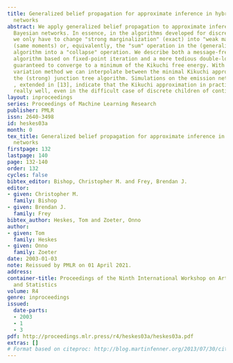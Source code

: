```yaml
---
title: Generalized belief propagation for approximate inference in hybrid Bayesian
  networks
abstract: We apply generalized belief propagation to approximate inference in hybrid
  Bayesian networks. In essence, in the algorithms developed for discrete networks
  we only have to change "strong marginalization" (exact) into "weak marginalization"
  (same moments) or, equivalently, the "sum" operation in the (generalized) sum-product
  algorithm into a "collapse" operation. We describe both a message-free single-loop
  algorithm based on fixed-point iteration and a more tedious double-loop algorithm
  guaranteed to converge to a minimum of the Kikuchi free energy. With the cluster
  variation method we can interpolate between the minimal Kikuchi approximation and
  the (strong) junction tree algorithm. Simulations on the emission network of [7]
  , extended in [13], indicate that the Kikuchi approximation in practice often works
  really well, even in the difficult case of discrete children of continuous parents.
layout: inproceedings
series: Proceedings of Machine Learning Research
publisher: PMLR
issn: 2640-3498
id: heskes03a
month: 0
tex_title: Generalized belief propagation for approximate inference in hybrid Bayesian
  networks
firstpage: 132
lastpage: 140
page: 132-140
order: 132
cycles: false
bibtex_editor: Bishop, Christopher M. and Frey, Brendan J.
editor:
- given: Christopher M.
  family: Bishop
- given: Brendan J.
  family: Frey
bibtex_author: Heskes, Tom and Zoeter, Onno
author:
- given: Tom
  family: Heskes
- given: Onno
  family: Zoeter
date: 2003-01-03
note: Reissued by PMLR on 01 April 2021.
address:
container-title: Proceedings of the Ninth International Workshop on Artificial Intelligence
  and Statistics
volume: R4
genre: inproceedings
issued:
  date-parts:
  - 2003
  - 1
  - 3
pdf: http://proceedings.mlr.press/r4/heskes03a/heskes03a.pdf
extras: []
# Format based on citeproc: http://blog.martinfenner.org/2013/07/30/citeproc-yaml-for-bibliographies/
---
```

